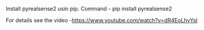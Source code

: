 Install pyrealsense2 usin pip.
Command - pip install pyrealsense2


For details see the video -https://www.youtube.com/watch?v=dR4EoLhvYsI
